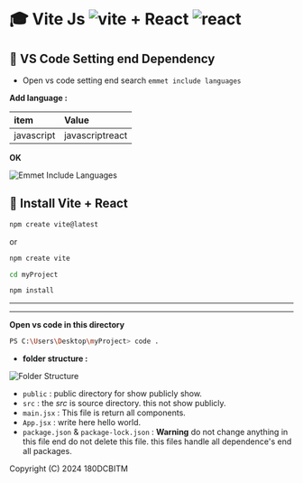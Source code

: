 # 🎓 Vite Js ![vite](./assets/vite.svg) + React ![react](./assets/react.svg)

## 📌 VS Code Setting end Dependency

- Open vs code setting end search `emmet include languages`

**Add language :**

| item       | Value           |
| :--------- | :-------------- |
| javascript | javascriptreact |

**OK**

![Emmet Include Languages](./assets/vsCodeSettingEmmetIncludeLanguages.png)

## 📌 Install Vite + React

```bash
npm create vite@latest
```

or

```bash
npm create vite
```

```bash
cd myProject
```

```bash
npm install
```

---

---

**Open vs code in this directory**

```bash
PS C:\Users\Desktop\myProject> code .
```

- **folder structure :**

![Folder Structure](/assets/FolderSructure.png)

- `public` : public directory for show publicly show.
- `src` : the _src_ is source directory. this not show publicly.
- `main.jsx` : This file is return all components.
- `App.jsx` : write here hello world.
- `package.json` & `package-lock.json` : **Warning** do not change anything in this file end do not delete this file. this files handle all dependence's end all packages.

<!-- ## 📌 useRedux

- install redux

```bash
npm i @reduxjs/toolkit react-redux
``` -->

Copyright (C) 2024 180DCBITM
